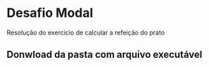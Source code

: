 # Desafio Modal
Resolução do exercício de calcular a refeição do prato

## Donwload da pasta com arquivo executável


